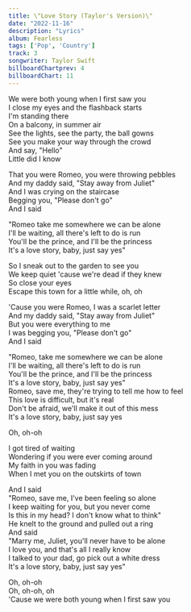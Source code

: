 ```yaml
---
title: \"Love Story (Taylor's Version)\"
date: "2022-11-16"
description: "Lyrics"
album: Fearless
tags: ['Pop', 'Country']
track: 3
songwriter: Taylor Swift
billboardChartprev: 4 
billboardChart: 11
---
```

<p className="verse-one">
We were both young when I first saw you <br />
I close my eyes and the flashback starts <br />
I'm standing there <br />
On a balcony, in summer air <br />
See the lights, see the party, the ball gowns <br />
See you make your way through the crowd <br />
And say, "Hello" <br />
Little did I know <br />
</p>
<p className="pre-chorus">
That you were 
Romeo, you were throwing pebbles <br />
And my daddy said, "Stay away from Juliet" <br />
And I was crying on the staircase <br />
Begging you, "Please don't go" <br />
And I said <br />
</p>
<p className="chorus">
"Romeo take me somewhere we can be alone <br />
I'll be waiting, all there's left to do is run <br />
You'll be the prince, and I'll be the princess <br />
It's a love story, baby, just say yes" <br />
</p>
<p className="verse-two">
So I sneak out to the garden to see you <br />
We keep quiet 'cause we're dead if they knew <br />
So close your eyes <br />
Escape this town for a little while, oh, oh <br />
</p>
<p className="pre-chorus">
'Cause you were Romeo, I was a scarlet letter <br />
And my daddy said, "Stay away from Juliet" <br />
But you were everything to me <br />
I was begging you, "Please don't go" <br />
And I said <br />
</p>
<p className="chorus">
"Romeo, take me somewhere we can be alone <br />
I'll be waiting, all there's left to do is run <br />
You'll be the prince, and I'll be the princess <br />
It's a love story, baby, just say yes" <br />
Romeo, save me, they're trying to tell me how to feel <br />
This love is difficult, but it's real <br />
Don't be afraid, we'll make it out of this mess <br />
It's a love story, baby, just say yes <br />
</p>
<p className="post-chorus">
Oh, oh-oh <br />
</p>
<p className="bridge">
I got tired of waiting <br />
Wondering if you were ever coming around <br />
My faith in you was fading <br />
When I met you on the outskirts of town <br />
</p>
<p className="chorus">
And I said <br />
"Romeo, save me, I've been feeling so alone <br />
I keep waiting for you, but you never come <br />
Is this in my head? I don't know what to think" <br />
He knelt to the ground and pulled out a ring <br />
And said <br />
"Marry me, Juliet, you'll never have to be alone <br />
I love you, and that's all I really know <br />
I talked to your dad, go pick out a white dress <br />
It's a love story, baby, just say yes" <br />
</p>
<p className="outro">
Oh, oh-oh <br />
Oh, oh-oh, oh <br />
'Cause we were both young when I first saw you <br />
</p>
